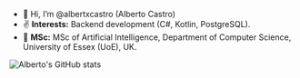 - 👋 Hi, I’m @albertxcastro (Alberto Castro)
- ✌️ **Interests:** Backend development (C#, Kotlin, PostgreSQL).
- 🚀 **MSc:** MSc of Artificial Intelligence, Department of Computer Science, University of Essex (UoE), UK.

![Alberto's GitHub stats](https://github-readme-stats.vercel.app/api?username=albertxcastro&theme=vue)

<!---
albertxcastro/albertxcastro is a ✨ special ✨ repository because its `README.md` (this file) appears on your GitHub profile.
You can click the Preview link to take a look at your changes.
--->

